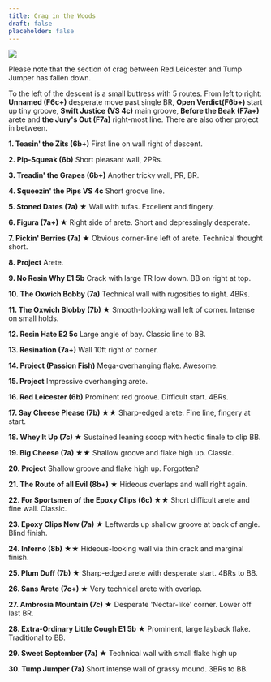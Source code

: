 ```yaml
---
title: Crag in the Woods
draft: false
placeholder: false
---
```



![](/img/south-wales/the-gower/OXTOP1.gif)

Please note that the section of crag between Red Leicester and Tump Jumper has fallen down.

To the left of the descent is a small buttress with 5 routes. From left to right: **Unnamed (F6c+)** desperate move past single BR, **Open Verdict(F6b+)** start up tiny groove, **Swift Justice (VS 4c)** main groove, **Before the Beak (F7a+)** arete and **the Jury's Out (F7a)** right-most line. There are also other project in between.

**1\. Teasin' the Zits (6b+)** First line on wall right of descent.

**2\. Pip-Squeak (6b)** Short pleasant wall, 2PRs.

**3\. Treadin' the Grapes (6b+)** Another tricky wall, PR, BR.

**4\. Squeezin' the Pips VS 4c** Short groove line.

**5\. Stoned Dates (7a) ★** Wall with tufas. Excellent and fingery.

**6\. Figura (7a+) ★** Right side of arete. Short and depressingly desperate.

**7\. Pickin' Berries (7a) ★** Obvious corner-line left of arete. Technical thought short.

**8\. Project** Arete.

**9\. No Resin Why E1 5b** Crack with large TR low down. BB on right at top.

**10\. The Oxwich Bobby (7a)** Technical wall with rugosities to right. 4BRs.

**11\. The Oxwich Blobby (7b) ★** Smooth-looking wall left of corner. Intense on small holds.

**12\. Resin Hate E2 5c** Large angle of bay. Classic line to BB.

**13\. Resination (7a+)** Wall 10ft right of corner.

**14\. Project (Passion Fish)** Mega-overhanging flake. Awesome.

**15\. Project** Impressive overhanging arete.

**16\. Red Leicester (6b)** Prominent red groove. Difficult start. 4BRs.

**17\. Say Cheese Please (7b) ★★** Sharp-edged arete. Fine line, fingery at start.

**18\. Whey It Up (7c) ★** Sustained leaning scoop with hectic finale to clip BB.

**19\. Big Cheese (7a) ★★** Shallow groove and flake high up. Classic.

**20\. Project** Shallow groove and flake high up. Forgotten?

**21\. The Route of all Evil (8b+) ★** Hideous overlaps and wall right again.

**22\. For Sportsmen of the Epoxy Clips (6c) ★★** Short difficult arete and fine wall. Classic.

**23\. Epoxy Clips Now (7a) ★** Leftwards up shallow groove at back of angle. Blind finish.

**24\. Inferno (8b) ★★** Hideous-looking wall via thin crack and marginal finish.

**25\. Plum Duff (7b) ★** Sharp-edged arete with desperate start. 4BRs to BB.

**26\. Sans Arete (7c+) ★** Very technical arete with overlap.

**27\. Ambrosia Mountain (7c) ★** Desperate 'Nectar-like' corner. Lower off last BR.

**28\. Extra-Ordinary Little Cough E1 5b ★** Prominent, large layback flake. Traditional to BB.

**29\. Sweet September (7a) ★** Technical wall with small flake high up

**30\. Tump Jumper (7a)** Short intense wall of grassy mound. 3BRs to BB.